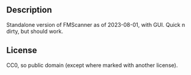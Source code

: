 ## Description
Standalone version of FMScanner as of 2023-08-01, with GUI. Quick n dirty, but should work.

## License
CC0, so public domain (except where marked with another license).